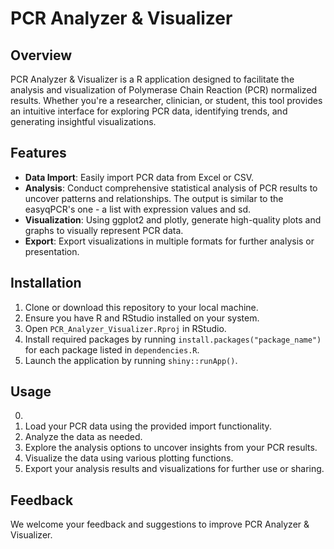 # PCR Analyzer & Visualizer

## Overview
PCR Analyzer & Visualizer is a  R application designed to facilitate the analysis and visualization of Polymerase Chain Reaction (PCR) normalized results. Whether you're a researcher, clinician, or student, this tool provides an intuitive interface for exploring PCR data, identifying trends, and generating insightful visualizations.

## Features
- **Data Import**: Easily import PCR data from Excel or CSV. 
- **Analysis**: Conduct comprehensive statistical analysis of PCR results to uncover patterns and relationships. The output is similar to the easyqPCR's one - a list with expression values and sd.
- **Visualization**: Using ggplot2 and plotly, generate high-quality plots and graphs to visually represent PCR data.
- **Export**: Export visualizations in multiple formats for further analysis or presentation.

## Installation
1. Clone or download this repository to your local machine.
2. Ensure you have R and RStudio installed on your system.
3. Open `PCR_Analyzer_Visualizer.Rproj` in RStudio.
4. Install required packages by running `install.packages("package_name")` for each package listed in `dependencies.R`.
5. Launch the application by running `shiny::runApp()`.

## Usage
0. 
1. Load your PCR data using the provided import functionality.
2. Analyze the data as needed.
3. Explore the analysis options to uncover insights from your PCR results.
4. Visualize the data using various plotting functions.
5. Export your analysis results and visualizations for further use or sharing.

## Feedback
We welcome your feedback and suggestions to improve PCR Analyzer & Visualizer.

